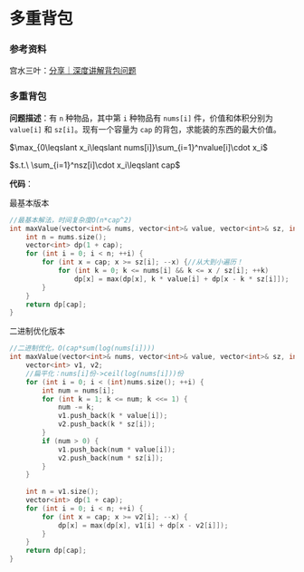 # 多重背包

### 参考资料

宫水三叶：[分享｜深度讲解背包问题](https://leetcode-cn.com/circle/discuss/GWpXCM/) 

### 多重背包

**问题描述**：有 `n` 种物品，其中第 `i` 种物品有 `nums[i]` 件，价值和体积分别为 `value[i]` 和 `sz[i]`。现有一个容量为 `cap` 的背包，求能装的东西的最大价值。

$\max_{0\leqslant x_i\leqslant nums[i]}\sum_{i=1}^nvalue[i]\cdot x_i$

$s.t.\ \sum_{i=1}^nsz[i]\cdot x_i\leqslant cap$

**代码**：

最基本版本

```cpp
//最基本解法，时间复杂度O(n*cap^2)
int maxValue(vector<int>& nums, vector<int>& value, vector<int>& sz, int cap){
    int n = nums.size();
    vector<int> dp(1 + cap);
    for (int i = 0; i < n; ++i) {
        for (int x = cap; x >= sz[i]; --x) {//从大到小遍历！
            for (int k = 0; k <= nums[i] && k <= x / sz[i]; ++k)
                dp[x] = max(dp[x], k * value[i] + dp[x - k * sz[i]]);
        }
    }
    return dp[cap];
} 
```

二进制优化版本

```cpp
//二进制优化，O(cap*sum(log(nums[i])))
int maxValue(vector<int>& nums, vector<int>& value, vector<int>& sz, int cap) {
    vector<int> v1, v2;
    //扁平化：nums[i]份->ceil(log(nums[i]))份
    for (int i = 0; i < (int)nums.size(); ++i) {
        int num = nums[i];
        for (int k = 1; k <= num; k <<= 1) {
            num -= k;
            v1.push_back(k * value[i]);
            v2.push_back(k * sz[i]);
        }
        if (num > 0) {
            v1.push_back(num * value[i]);
            v2.push_back(num * sz[i]);
        }
    }
    
    int n = v1.size();
    vector<int> dp(1 + cap);
    for (int i = 0; i < n; ++i) {
        for (int x = cap; x >= v2[i]; --x) {
            dp[x] = max(dp[x], v1[i] + dp[x - v2[i]]);
        }
    }
    return dp[cap];
}
```

